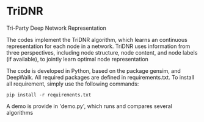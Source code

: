 # TriDNR
Tri-Party Deep Network Representation

The codes implement the TriDNR algorithm, which learns an continuous representation for each node in a network. TriDNR uses information from three perspectives, including node structure, node content, and node labels (if available), to jointly learn optimal node representation


The code is developed in Python, based on the package gensim, and DeepWalk. All required packages are defined in requirements.txt. To install all requirement, simply use the following commands:

	pip install -r requirements.txt

A demo is provide in 'demo.py', which runs and compares several algorithms 
